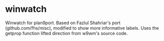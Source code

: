 # winwatch

Winwatch for plan9port. Based on Fazlul Shahriar's port (github.com/fhs/misc), modified to show more informative labels. Uses the getprop function lifted direction from w9wm's source code.
